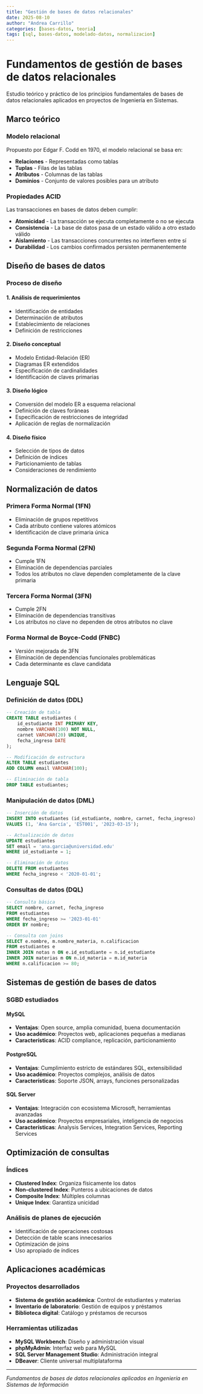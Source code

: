 ```yaml
---
title: "Gestión de bases de datos relacionales"
date: 2025-08-10
author: "Andrea Carrillo"
categories: [bases-datos, teoria]
tags: [sql, bases-datos, modelado-datos, normalizacion]
---
```


# Fundamentos de gestión de bases de datos relacionales

Estudio teórico y práctico de los principios fundamentales de bases de datos relacionales aplicados en proyectos de Ingeniería en Sistemas.

## Marco teórico

### Modelo relacional

Propuesto por Edgar F. Codd en 1970, el modelo relacional se basa en:

- **Relaciones** - Representadas como tablas
- **Tuplas** - Filas de las tablas
- **Atributos** - Columnas de las tablas
- **Dominios** - Conjunto de valores posibles para un atributo

### Propiedades ACID

Las transacciones en bases de datos deben cumplir:

- **Atomicidad** - La transacción se ejecuta completamente o no se ejecuta
- **Consistencia** - La base de datos pasa de un estado válido a otro estado válido
- **Aislamiento** - Las transacciones concurrentes no interfieren entre sí
- **Durabilidad** - Los cambios confirmados persisten permanentemente

## Diseño de bases de datos

### Proceso de diseño

#### 1. Análisis de requerimientos

- Identificación de entidades
- Determinación de atributos
- Establecimiento de relaciones
- Definición de restricciones

#### 2. Diseño conceptual

- Modelo Entidad-Relación (ER)
- Diagramas ER extendidos
- Especificación de cardinalidades
- Identificación de claves primarias

#### 3. Diseño lógico

- Conversión del modelo ER a esquema relacional
- Definición de claves foráneas
- Especificación de restricciones de integridad
- Aplicación de reglas de normalización

#### 4. Diseño físico

- Selección de tipos de datos
- Definición de índices
- Particionamiento de tablas
- Consideraciones de rendimiento

## Normalización de datos

### Primera Forma Normal (1FN)

- Eliminación de grupos repetitivos
- Cada atributo contiene valores atómicos
- Identificación de clave primaria única

### Segunda Forma Normal (2FN)

- Cumple 1FN
- Eliminación de dependencias parciales
- Todos los atributos no clave dependen completamente de la clave primaria

### Tercera Forma Normal (3FN)

- Cumple 2FN
- Eliminación de dependencias transitivas
- Los atributos no clave no dependen de otros atributos no clave

### Forma Normal de Boyce-Codd (FNBC)

- Versión mejorada de 3FN
- Eliminación de dependencias funcionales problemáticas
- Cada determinante es clave candidata

## Lenguaje SQL

### Definición de datos (DDL)

```sql
-- Creación de tabla
CREATE TABLE estudiantes (
    id_estudiante INT PRIMARY KEY,
    nombre VARCHAR(100) NOT NULL,
    carnet VARCHAR(20) UNIQUE,
    fecha_ingreso DATE
);

-- Modificación de estructura
ALTER TABLE estudiantes
ADD COLUMN email VARCHAR(100);

-- Eliminación de tabla
DROP TABLE estudiantes;
```

### Manipulación de datos (DML)

```sql
-- Inserción de datos
INSERT INTO estudiantes (id_estudiante, nombre, carnet, fecha_ingreso)
VALUES (1, 'Ana García', 'EST001', '2023-03-15');

-- Actualización de datos
UPDATE estudiantes
SET email = 'ana.garcia@universidad.edu'
WHERE id_estudiante = 1;

-- Eliminación de datos
DELETE FROM estudiantes
WHERE fecha_ingreso < '2020-01-01';
```

### Consultas de datos (DQL)

```sql
-- Consulta básica
SELECT nombre, carnet, fecha_ingreso
FROM estudiantes
WHERE fecha_ingreso >= '2023-01-01'
ORDER BY nombre;

-- Consulta con joins
SELECT e.nombre, m.nombre_materia, n.calificacion
FROM estudiantes e
INNER JOIN notas n ON e.id_estudiante = n.id_estudiante
INNER JOIN materias m ON n.id_materia = m.id_materia
WHERE n.calificacion >= 80;
```

## Sistemas de gestión de bases de datos

### SGBD estudiados

#### MySQL

- **Ventajas**: Open source, amplia comunidad, buena documentación
- **Uso académico**: Proyectos web, aplicaciones pequeñas a medianas
- **Características**: ACID compliance, replicación, particionamiento

#### PostgreSQL

- **Ventajas**: Cumplimiento estricto de estándares SQL, extensibilidad
- **Uso académico**: Proyectos complejos, análisis de datos
- **Características**: Soporte JSON, arrays, funciones personalizadas

#### SQL Server

- **Ventajas**: Integración con ecosistema Microsoft, herramientas avanzadas
- **Uso académico**: Proyectos empresariales, inteligencia de negocios
- **Características**: Analysis Services, Integration Services, Reporting Services

## Optimización de consultas

### Índices

- **Clustered Index**: Organiza físicamente los datos
- **Non-clustered Index**: Punteros a ubicaciones de datos
- **Composite Index**: Múltiples columnas
- **Unique Index**: Garantiza unicidad

### Análisis de planes de ejecución

- Identificación de operaciones costosas
- Detección de table scans innecesarios
- Optimización de joins
- Uso apropiado de índices

## Aplicaciones académicas

### Proyectos desarrollados

- **Sistema de gestión académica**: Control de estudiantes y materias
- **Inventario de laboratorio**: Gestión de equipos y préstamos
- **Biblioteca digital**: Catálogo y préstamos de recursos

### Herramientas utilizadas

- **MySQL Workbench**: Diseño y administración visual
- **phpMyAdmin**: Interfaz web para MySQL
- **SQL Server Management Studio**: Administración integral
- **DBeaver**: Cliente universal multiplataforma

---

_Fundamentos de bases de datos relacionales aplicados en Ingeniería en Sistemas de Información_
